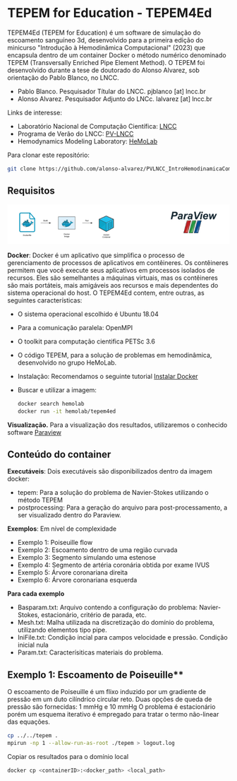 # TEPEM for Education - TEPEM4Ed

TEPEM4Ed (TEPEM for Education) é um software de simulação do escoamento sanguíneo 3d, desenvolvido para a primeira edição do minicurso "Introdução à Hemodinâmica Computacional" (2023) que encapsula dentro de um container Docker o método numérico denominado TEPEM (Transversally Enriched Pipe Element Method). 
O TEPEM foi desenvolvido durante a tese de doutorado do Alonso Alvarez, sob orientação do Pablo Blanco, no LNCC.

- Pablo Blanco. Pesquisador Títular do LNCC. pjblanco [at] lncc.br
- Alonso Alvarez. Pesquisador Adjunto do LNCc. lalvarez [at] lncc.br

Links de interesse:
- Laboratório Nacional de Computação Científica: [LNCC](https://lncc.br)
- Programa de Verão do LNCC: [PV-LNCC](https://verao.lncc.br)
- Hemodynamics Modeling Laboratory: [HeMoLab](http://hemolab.lncc.br)

Para clonar este repositório:
   ```bash
   git clone https://github.com/alonso-alvarez/PVLNCC_IntroHemodinamicaComputacional
  ```

## Requisitos
<img src="imageFolder/tepem4ed_requirements.png" width="800"/>

**Docker**: Docker é um aplicativo que simplifica o processo de gerenciamento de processos de aplicativos em contêineres. Os contêineres permitem que você execute seus aplicativos em processos isolados de recursos. Eles são semelhantes a máquinas virtuais, mas os contêineres são mais portáteis, mais amigáveis ​​aos recursos e mais dependentes do sistema operacional do host.
O TEPEM4Ed contem, entre outras, as seguintes características:
- O sistema operacional escolhido é Ubuntu 18.04
- Para a comunicação paralela: OpenMPI
- O toolkit para computação cientifica PETSc 3.6
- O código TEPEM, para a solução de problemas em hemodinâmica, desenvolvido no grupo HeMoLab.

- Instalação: Recomendamos o seguinte tutorial [Instalar Docker](https://www.digitalocean.com/community/tutorials/how-to-install-and-use-docker-on-ubuntu-20-04)
- Buscar e utilizar a imagem:
   ```bash
   docker search hemolab
   docker run -it hemolab/tepem4ed
  ```

**Visualização.** Para a visualização dos resultados, utilizaremos o conhecido software [Paraview](https://www.paraview.org/download/)

## Conteúdo do container

**Executáveis**: Dois executáveis são disponibilizados dentro da imagem docker:
- tepem: Para a solução do problema de Navier-Stokes utilizando o método TEPEM
- postprocessing: Para a geração do arquivo para post-processamento, a ser visualizado dentro do Paraview.
  
**Exemplos**: Em nível de complexidade
- Exemplo 1: Poiseuille flow
- Exemplo 2: Escoamento dentro de uma região curvada
- Exemplo 3: Segmento simulando uma estenose
- Exemplo 4: Segmento de artéria coronária obtida por exame IVUS
- Exemplo 5: Árvore coronariana direita
- Exemplo 6: Árvore coronariana esquerda

**Para cada exemplo**
- Basparam.txt: Arquivo contendo a configuração do problema: Navier-Stokes, estacionário, critério de parada, etc.
- Mesh.txt: Malha utilizada na discretização do domínio do problema, utilizando elementos tipo pipe.
- IniFile.txt: Condição incial para campos velocidade e pressão. Condição inicial nula
- Param.txt: Caracterísiticas materiais do problema.

## Exemplo 1: Escoamento de Poiseuille**
O escoamento de Poiseuille é um flixo induzido por um gradiente de pressão em um duto cilíndrico circular reto.
Duas opções de queda de pressão são fornecidas: 1 mmHg e 10 mmHg
O problema é estacionário porém um esquema iterativo é empregado para tratar o termo não-linear das equações.
   ```bash
   cp ../../tepem .
   mpirun -np 1 --allow-run-as-root ./tepem > logout.log
  ```

Copiar os resultados para o domínio local
   ```bash
   docker cp <containerID>:<docker_path> <local_path>
  ```





